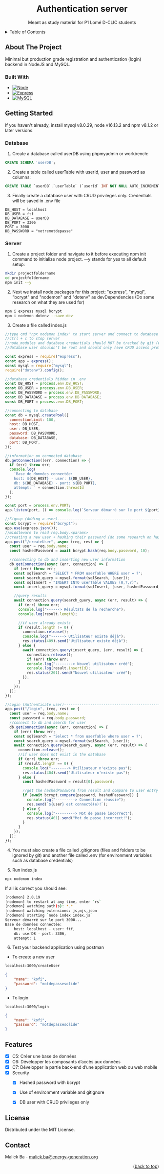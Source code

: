 <div id="top"></div>

<!-- PROJECT LOGO -->
<br />
<div align="center">

  <h1 align="center">Authentication server</h3>

  <p align="center">
    Meant as study material for P1 Lomé D-CLIC students
  </p>
</div>

<!-- TABLE OF CONTENTS -->
<details>
  <summary>Table of Contents</summary>
  <ol>
    <li>
      <a href="#about-the-project">About The Project</a>
      <ul>
        <li><a href="#built-with">Built With</a></li>
      </ul>
    </li>
    <li>
      <a href="#getting-started">Getting Started</a>
      <ul>
        <li><a href="#database">Database</a></li>
        <li><a href="#server">Server</a></li>
      </ul>
    </li>
    <li><a href="#features">Features</a></li>
    <li><a href="#license">License</a></li>
    <li><a href="#contact">Contact</a></li>
  </ol>
</details>

<!-- ABOUT THE PROJECT -->
## About The Project

Minimal but production grade registration and authentication (login) backend in NodeJS and MySQL.

### Built With

* [![Node][Node.js]][Node-url]
* [![Express][Express.js]][Express-url]
* [![MySQL][MySQL]][MySQL-url]

<!-- GETTING STARTED -->
## Getting Started

If you haven't already, install mysql v8.0.29, node v16.13.2 and npm v8.1.2 or later versions.

### Database
1. Create a database called userDB using phpmyadmin or workbench:

  ```sql
  CREATE SCHEMA 'userDB';
  ```
2. Create a table called userTable with userId, user and password as columns:

  ```sql
  CREATE TABLE `userDB`.`userTable` (`userId` INT NOT NULL AUTO_INCREMENT , `user` VARCHAR(45) NOT NULL , `password` VARCHAR(100) NOT NULL , PRIMARY KEY (`userId`)) ENGINE = InnoDB;
  ```

3. Finally create a database user with CRUD privileges only. Credentials will be saved in .env file

  ```env
  DB_HOST = localhost
  DB_USER = ftf
  DB_DATABASE = userDB
  DB_PORT = 3306
  PORT = 3000
  DB_PASSWORD = "votremotdepasse"
  ```

### Server

1. Create a project folder and navigate to it before executing npm init command to initialize node project. --y stands for yes to all default setup:

  ```sh
  mkdir projectfoldername
  cd projectfoldername
  npm init --y
  ```
2. Next we install node packages for this project: "express", "mysql", "bcrypt" and "nodemon" and "dotenv" as devDependencies (Do some research on what they are used for)

```sh
npm i express mysql bcrypt
npm i nodemon dotenv --save-dev
```
3. Create a file called index.js

```js
//type cmd "npx nodemon index" to start server and connect to database
//ctrl + c to stop server
//node_modules and database credentials should NOT be tracked by git (use .gitignore and .env)
//database user shouldn't be root and should only have CRUD access protected by a password (good practice)

const express = require("express");
const app = express();
const mysql = require("mysql");
require("dotenv").config();

//database credentials hidden in .env
const DB_HOST = process.env.DB_HOST;
const DB_USER = process.env.DB_USER;
const DB_PASSWORD = process.env.DB_PASSWORD;
const DB_DATABASE = process.env.DB_DATABASE;
const DB_PORT = process.env.DB_PORT;

//connecting to database
const db = mysql.createPool({
  connectionLimit: 100,
  host: DB_HOST,
  user: DB_USER,
  password: DB_PASSWORD,
  database: DB_DATABASE,
  port: DB_PORT,
});

//information on connected database
db.getConnection((err, connection) => {
  if (err) throw err;
  console.log(
    `Base de données connectée:
    host: ${DB_HOST} - user: ${DB_USER}, 
    db: ${DB_DATABASE} - port: ${DB_PORT}, 
    attempt: ` + connection.threadId
  );
});

const port = process.env.PORT;
app.listen(port, () => console.log(`Serveur démarré sur le port ${port}...`));

//Signup (Adding a user)--------------------------------------------------------------
const bcrypt = require("bcrypt");
app.use(express.json());
//middleware to read req.body.<params>
//creating a new user + hashing their password (do some research on hashing)
app.post("/createUser", async (req, res) => {
  const user = req.body.name;
  const hashedPassword = await bcrypt.hash(req.body.password, 10);

  //connecting to db and inserting new user information
  db.getConnection(async (err, connection) => {
    if (err) throw err;
    const sqlSearch = "SELECT * FROM userTable WHERE user = ?";
    const search_query = mysql.format(sqlSearch, [user]);
    const sqlInsert = "INSERT INTO userTable VALUES (0,?,?)";
    const insert_query = mysql.format(sqlInsert, [user, hashedPassword]);

    //query results
    await connection.query(search_query, async (err, result) => {
      if (err) throw err;
      console.log("------> Résultats de la recherche");
      console.log(result.length);

      //if user already exists
      if (result.length != 0) {
        connection.release();
        console.log("------> Utilisateur existe déjà");
        res.status(409).send("Utilisateur existe déjà");
      } else {
        await connection.query(insert_query, (err, result) => {
          connection.release();
          if (err) throw err;
          console.log("--------> Nouvel utilisateur créé");
          console.log(result.insertId);
          res.status(201).send("Nouvel utilisateur créé");
        });
      }
    });
  });
});

//Login (Authenticate user)-----------------------------------------------------------
app.post("/login", (req, res) => {
  const user = req.body.name;
  const password = req.body.password;
  //connect to db and search for user
  db.getConnection(async (err, connection) => {
    if (err) throw err;
    const sqlSearch = "Select * from userTable where user = ?";
    const search_query = mysql.format(sqlSearch, [user]);
    await connection.query(search_query, async (err, result) => {
      connection.release();
      //if user does not exist in the database
      if (err) throw err;
      if (result.length == 0) {
        console.log("--------> Utilisateur n'existe pas");
        res.status(404).send("Utilisateur n'existe pas");
      } else {
        const hashedPassword = result[0].password;

        //get the hashedPassword from result and compare to user entry
        if (await bcrypt.compare(password, hashedPassword)) {
          console.log("---------> Connection réussie");
          res.send(`${user} est connecté(e)!`);
        } else {
          console.log("---------> Mot de passe incorrect");
          res.status(401).send("Mot de passe incorrect!");
        }
      }
    });
  });
});
```

4. You must also create a file called .gitignore (files and folders to be ignored by git) and another file called .env (for environment variables such as database credentials)

5. Run index.js

```sh
npx nodemon index
```
If all is correct you should see:
```sh
[nodemon] 2.0.19
[nodemon] to restart at any time, enter `rs`
[nodemon] watching path(s): *.*
[nodemon] watching extensions: js,mjs,json
[nodemon] starting `node index index.js`
Serveur démarré sur le port 3000...
Base de données connectée:
    host: localhost - user: ftf, 
    db: userDB - port: 3306, 
    attempt: 1
```

6. Test your backend application using postman

* To create a new user

```sh
localhost:3000/createUser
```

```json
{
    "name": "kofi",
    "password": "motdepassesolide"
}
```

* To login

```sh
localhost:3000/login
```

```json
{
    "name": "kofi",
    "password": "motdepassesolide"
}
```
<!-- FEATURES -->
## Features

- [x] C5: Créer une base de données
- [x] C6: Développer les composants d’accès aux données
- [x] C7: Développer la partie back-end d’une application web ou web mobile
- [x] Security
    - [x] Hashed password with bcrypt
    - [x] Use of environment variable and gitignore
    - [x] DB user with CRUD privileges only


<!-- LICENSE -->
## License

Distributed under the MIT License.


<!-- CONTACT -->
## Contact

Malick Ba - malick.ba@energy-generation.org

<p align="right">(<a href="#top">back to top</a>)</p>


<!-- MARKDOWN LINKS & IMAGES -->
<!-- https://www.markdownguide.org/basic-syntax/#reference-style-links -->
[Express.js]: https://img.shields.io/badge/Express-20232A?style=for-the-badge&logo=express&logoColor=61DAFB
[Express-url]: https://expressjs.com
[Node.js]: https://img.shields.io/badge/Node.js-35495E?style=for-the-badge&logo=nodedotjs&logoColor=4FC08D
[Node-url]: https://nodejs.org/en/
[MySQL]: https://img.shields.io/badge/MySQL-000000?style=for-the-badge&logo=mysql&logoColor=white
[MySQL-url]: https://www.mysql.com
